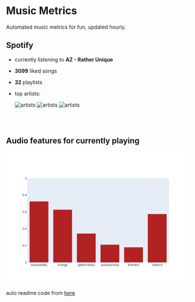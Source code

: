 # Music Metrics

Automated music metrics for fun, updated hourly.

## Spotify

- currently listening to **AZ - Rather Unique**

- **3099** liked songs
- **32** playlists

- top artists: 

    ![artists](https://i.scdn.co/image/ab6761610000f1780db925ebb68f5655f2c53e1e) ![artists](https://i.scdn.co/image/ac0a244c45f25b7d177bbe629c30565fe0768f14) ![artists](https://i.scdn.co/image/ab6761610000f1785cc7aca0b30b4214a4dc154e)

<br></br>

## Audio features for currently playing

![feature spread](figures/auto.png)

auto readme code from [here](https://github.com/gargakshit/gargakshit)
